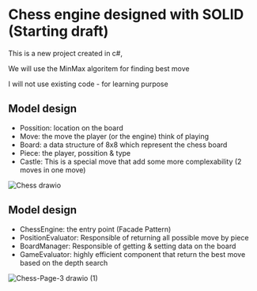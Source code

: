 # Chess engine designed with SOLID (Starting draft)

This is a new project created in c#, 

We will use the MinMax algoritem for finding best move

I will not use existing code - for learning purpose

## Model design 
- Possition: location on the board
- Move: the move the player (or the engine) think of playing
- Board: a data structure of 8x8 which represent the chess board
- Piece: the player, possition & type
- Castle: This is a special move that add some more complexability (2 moves in one move)



  
![Chess drawio](https://github.com/user-attachments/assets/f5ee26c7-3cf0-4221-961c-10db6b36248d)




## Model design 
- ChessEngine: the entry point (Facade Pattern)
- PositionEvaluator: Responsible of returning all possible move by piece
- BoardManager: Responsible of getting & setting data on the board
- GameEvaluator: highly efficient component that return the best move based on the depth search
  

![Chess-Page-3 drawio (1)](https://github.com/user-attachments/assets/82de6c8c-306f-47da-8858-9eca97e2b489)


